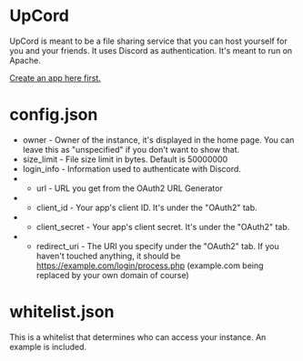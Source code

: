 # UpCord
UpCord is meant to be a file sharing service that you can host yourself for you and your friends. It uses Discord as authentication. It's meant to run on Apache.

[Create an app here first.](https://discord.com/developers/applications)

# config.json
* owner - Owner of the instance, it's displayed in the home page. You can leave this as "unspecified" if you don't want to show that.
* size_limit - File size limit in bytes. Default is 50000000
* login_info - Information used to authenticate with Discord.
* * url - URL you get from the OAuth2 URL Generator
* * client_id - Your app's client ID. It's under the "OAuth2" tab.
* * client_secret - Your app's client secret. It's under the "OAuth2" tab.
* * redirect_uri - The URI you specify under the "OAuth2" tab. If you haven't touched anything, it should be https://example.com/login/process.php (example.com being replaced by your own domain of course)

# whitelist.json
This is a whitelist that determines who can access your instance. An example is included.
